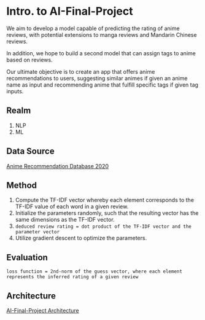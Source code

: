 # Intro. to AI-Final-Project
We aim to develop a model capable of predicting the rating of anime reviews, with potential extensions to manga reviews and Mandarin Chinese reviews. 

In addition, we hope to build a second model that can assign tags to anime based on reviews. 

Our ultimate objective is to create an app that offers anime recommendations to users, suggesting similar animes if given an anime name as input and recommending anime that fulfill specific tags if given tag inputs.

## Realm
1. NLP
2. ML

## Data Source
[Anime Recommendation Database 2020](https://www.kaggle.com/datasets/hernan4444/anime-recommendation-database-2020)

## Method
1. Compute the TF-IDF vector whereby each element corresponds to the TF-IDF value of each word in a given review.
2. Initialize the parameters randomly, such that the resulting vector has the same dimensions as the TF-IDF vector.
3. `deduced review rating = dot product of the TF-IDF vector and the parameter vector`
4. Utilize gradient descent to optimize the parameters.

## Evaluation
`loss function = 2nd-norm of the guess vector, where each element represents the inferred rating of a given review`

## Architecture
[AI-Final-Project Architecture](https://s.icepanel.io/aGwqBeeGagleEb/HYZb)